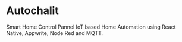 # Autochalit
Smart Home Control Pannel
IoT based Home Automation using React Native, Appwrite, Node Red and MQTT.
